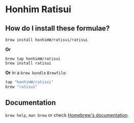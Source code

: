 # Honhim Ratisui

## How do I install these formulae?

```shell
brew install honhimW/ratisui/ratisui
```

**Or**
```shell
brew tap honhimW/ratisui
brew install ratisui
```

**Or**
in a `brew bundle` `Brewfile`:

```ruby
tap "honhimW/ratisui"
brew "ratisui"
```

## Documentation

`brew help`, `man brew` or check [Homebrew's documentation](https://docs.brew.sh).
